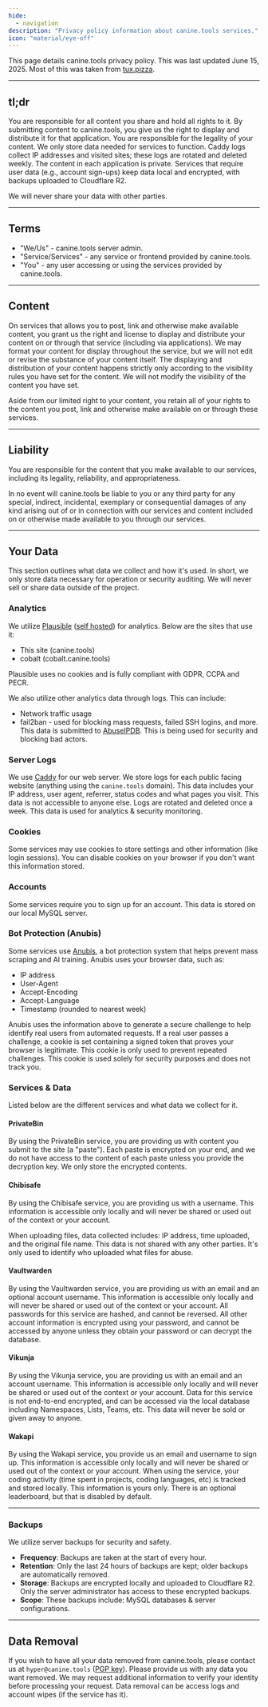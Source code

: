 ```yaml
---
hide:
  - navigation
description: "Privacy policy information about canine.tools services."
icon: "material/eye-off"
---
```

This page details canine.tools privacy policy. This was last updated June 15, 2025. Most of this was taken from [tux.pizza](https://tux.pizza).

---

## tl;dr
You are responsible for all content you share and hold all rights to it. By submitting content to canine.tools, you give us the right to display and distribute it for that application. You are responsible for the legality of your content. We only store data needed for services to function. Caddy logs collect IP addresses and visited sites; these logs are rotated and deleted weekly. The content in each application is private. Services that require user data (e.g., account sign-ups) keep data local and encrypted, with backups uploaded to Cloudflare R2.

We will never share your data with other parties.

---

## Terms
* "We/Us" - canine.tools server admin.
* "Service/Services" - any service or frontend provided by canine.tools.
* "You" - any user accessing or using the services provided by canine.tools.

---

## Content
On services that allows you to post, link and otherwise make available content, you grant us the right and license to display and distribute your content on or through that service (including via applications). We may format your content for display throughout the service, but we will not edit or revise the substance of your content itself. The displaying and distribution of your content happens strictly only according to the visibility rules you have set for the content. We will not modify the visibility of the content you have set.

Aside from our limited right to your content, you retain all of your rights to the content you post, link and otherwise make available on or through these services.

---

## Liability
You are responsible for the content that you make available to our services, including its legality, reliability, and appropriateness.

In no event will canine.tools be liable to you or any third party for any special, indirect, incidental, exemplary or consequential damages of any kind arising out of or in connection with our services and content included on or otherwise made available to you through our services.

---

## Your Data
This section outlines what data we collect and how it's used. In short, we only store data necessary for operation or security auditing. We will never sell or share data outside of the project.

### Analytics
We utilize [Plausible](https://plausible.io/) ([self hosted](https://plausible.canine.tools/)) for analytics. Below are the sites that use it:

* This site (canine.tools)
* cobalt (cobalt.canine.tools)

Plausible uses no cookies and is fully compliant with GDPR, CCPA and PECR.

We also utilize other analytics data through logs. This can include:

* Network traffic usage
* fail2ban - used for blocking mass requests, failed SSH logins, and more. This data is submitted to [AbuseIPDB](https://www.abuseipdb.com/user/105937). This is being used for security and blocking bad actors.

### Server Logs
We use [Caddy](https://caddyserver.com/) for our web server. We store logs for each public facing website (anything using the `canine.tools` domain). This data includes your IP address, user agent, referrer, status codes and what pages you visit. This data is not accessible to anyone else. Logs are rotated and deleted once a week. This data is used for analytics & security monitoring.

### Cookies
Some services may use cookies to store settings and other information (like login sessions). You can disable cookies on your browser if you don't want this information stored.

### Accounts
Some services require you to sign up for an account. This data is stored on our local MySQL server.

### Bot Protection (Anubis)
Some services use [Anubis](https://anubis.techaro.lol/), a bot protection system that helps prevent mass scraping and AI training. Anubis uses your browser data, such as:

* IP address
* User-Agent
* Accept-Encoding
* Accept-Language
* Timestamp (rounded to nearest week)

Anubis uses the information above to generate a secure challenge to help identify real users from automated requests. If a real user passes a challenge, a cookie is set containing a signed token that proves your browser is legitimate. This cookie is only used to prevent repeated challenges. This cookie is used solely for security purposes and does not track you.

### Services & Data

Listed below are the different services and what data we collect for it.

#### PrivateBin
By using the PrivateBin service, you are providing us with content you submit to the site (a "paste"). Each paste is encrypted on your end, and we do not have access to the content of each paste unless you provide the decryption key. We only store the encrypted contents.

#### Chibisafe
By using the Chibisafe service, you are providing us with a username.  This information is accessible only locally and will never be shared or used out of the context or your account.

When uploading files, data collected includes: IP address, time uploaded, and the original file name. This data is not shared with any other parties. It's only used to identify who uploaded what files for abuse.

#### Vaultwarden
By using the Vaultwarden service, you are providing us with an email and an optional account username. This information is accessible only locally and will never be shared or used out of the context or your account. All passwords for this service are hashed, and cannot be reversed. All other account information is encrypted using your password, and cannot be accessed by anyone unless they obtain your password or can decrypt the database.

#### Vikunja
By using the Vikunja service, you are providing us with an email and an account username. This information is accessible only locally and will never be shared or used out of the context or your account. Data for this service is not end-to-end encrypted, and can be accessed via the local database including Namespaces, Lists, Teams, etc. This data will never be sold or given away to anyone.

#### Wakapi
By using the Wakapi service, you provide us an email and username to sign up. This information is accessible only locally and will never be shared or used out of the context or your account. When using the service, your coding activity (time spent in projects, coding languages, etc) is tracked and stored locally. This information is yours only. There is an optional leaderboard, but that is disabled by default.

---

### Backups
We utilize server backups for security and safety.

- **Frequency**: Backups are taken at the start of every hour.
- **Retention**: Only the last 24 hours of backups are kept; older backups are automatically removed.
- **Storage**: Backups are encrypted locally and uploaded to Cloudflare R2. Only the server administrator has access to these encrypted backups.
- **Scope**: These backups include: MySQL databases & server configurations.

---

## Data Removal
If you wish to have all your data removed from canine.tools, please contact us at `hyper@canine.tools` ([PGP key](../assets/hyper@canine.tools.asc)). Please provide us with any data you want removed. We may request additional information to verify your identity before processing your request. Data removal can be access logs and account wipes (if the service has it).